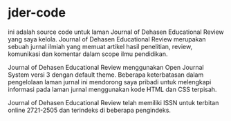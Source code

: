 # jder-code
ini adalah source code untuk laman Journal of Dehasen Educational Review yang saya kelola.
Journal of Dehasen Educational Review merupakan sebuah jurnal ilmiah yang memuat artikel hasil penelitian, review, komunikasi dan komentar
dalam scope ilmu pendidikan.

Journal of Dehasen Educational Review menggunakan Open Journal System versi 3 dengan default theme. 
Beberapa keterbatasan dalam pengelolaan laman jurnal ini mendorong saya pribadi untuk melengkapi informasi pada laman jurnal menggunakan kode HTML dan CSS terpisah.

Journal of Dehasen Educational Review telah memiliki ISSN untuk terbitan online 2721-2505 dan terindeks di beberapa pengindeks.
